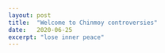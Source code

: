 ```yaml
---
layout: post
title:  "Welcome to Chinmoy controversies"
date:   2020-06-25
excerpt: "lose inner peace"
---
```

